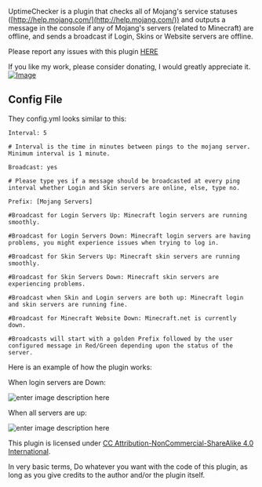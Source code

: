 UptimeChecker is a plugin that checks all of Mojang's service statuses ([http://help.mojang.com/](http://help.mojang.com/)) and outputs a message in the console if any of Mojang's servers (related to Minecraft) are offline, and sends a broadcast if Login, Skins or Website servers are offline.

Please report any issues with this plugin [HERE](https://github.com/vik1395/UptimeChecker-Minecraft/issues)

If you like my work, please consider donating, I would greatly appreciate it. [![Image](https://www.paypalobjects.com/en_US/i/btn/btn_donate_LG.gif)](https://www.paypal.com/cgi-bin/webscr?cmd=_donations&business=vik1395lp%40gmail%2ecom&lc=US&item_name=Spigot%20Plugins&item_number=LegitPlay%2enet%20Plugin%20Dev&no_note=0&currency_code=USD&bn=PP%2dDonationsBF%3abtn_donateCC_LG%2egif%3aNonHostedGuest)

**Config File**
-------------
They config.yml looks similar to this:

    Interval: 5
    
    # Interval is the time in minutes between pings to the mojang server. Minimum interval is 1 minute.
    
    Broadcast: yes
    
    # Please type yes if a message should be broadcasted at every ping interval whether Login and Skin servers are online, else, type no.
    
    Prefix: [Mojang Servers]
    
    #Broadcast for Login Servers Up: Minecraft login servers are running smoothly.
    
    #Broadcast for Login Servers Down: Minecraft login servers are having problems, you might experience issues when trying to log in.
    
    #Broadcast for Skin Servers Up: Minecraft skin servers are running smoothly.
    
    #Broadcast for Skin Servers Down: Minecraft skin servers are experiencing problems.
    
    #Broadcast when Skin and Login servers are both up: Minecraft login and skin servers are running fine.
    
    #Broadcast for Minecraft Website Down: Minecraft.net is currently down.
    
    #Broadcasts will start with a golden Prefix followed by the user configured message in Red/Green depending upon the status of the server.

Here is an example of how the plugin works:

When login servers are Down:

![enter image description here](http://i.imgur.com/5q5ahvi.png?1)

When all servers are up:

![enter image description here](http://i.imgur.com/cNJ3UuB.png?1)

This plugin is licensed under [CC Attribution-NonCommercial-ShareAlike 4.0 International](http://creativecommons.org/licenses/by-nc-sa/4.0/deed.en_US). 

In very basic terms, Do whatever you want with the code of this plugin, as long as you give credits to the author and/or the plugin itself.
